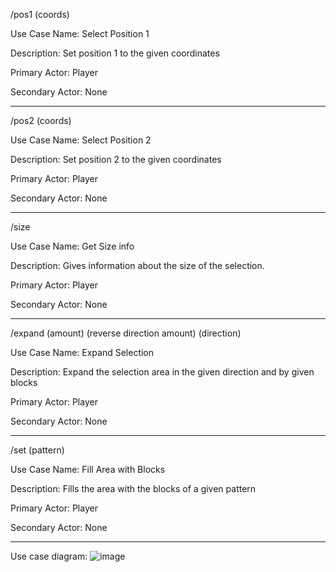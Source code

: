 /pos1 (coords)

Use Case Name: Select Position 1

Description: Set position 1 to the given coordinates

Primary Actor: Player

Secondary Actor: None

---------------------------------------------------------------------------------------------------

/pos2 (coords)

Use Case Name: Select Position 2

Description: Set position 2 to the given coordinates

Primary Actor: Player

Secondary Actor: None

---------------------------------------------------------------------------------------------------

/size

Use Case Name: Get Size info

Description: Gives information about the size of the selection.

Primary Actor: Player

Secondary Actor: None

---------------------------------------------------------------------------------------------------

/expand (amount) (reverse direction amount) (direction)

Use Case Name: Expand Selection

Description: Expand the selection area in the given direction and by given blocks

Primary Actor: Player

Secondary Actor: None

---------------------------------------------------------------------------------------------------

/set (pattern)

Use Case Name: Fill Area with Blocks

Description: Fills the area with the blocks of a given pattern

Primary Actor: Player

Secondary Actor: None

---------------------------------------------------------------------------------------------------

Use case diagram: ![image](https://github.com/user-attachments/assets/554873c4-4ce3-46d2-93c7-4b8930cbb0d0)


